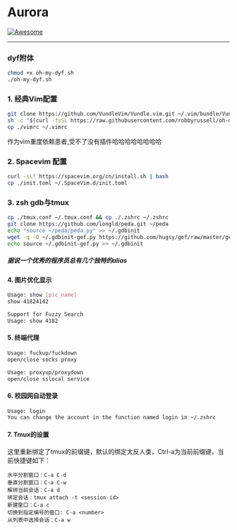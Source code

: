 # Aurora  


[![Awesome](https://awesome.re/badge-flat.svg)](https://awesome.re)

---
### dyf附体  
```bash
chmod +x oh-my-dyf.sh
./oh-my-dyf.sh
```

### 1. 经典Vim配置

```zsh
git clone https://github.com/VundleVim/Vundle.vim.git ~/.vim/bundle/Vundle.vim
sh -c "$(curl -fsSL https://raw.githubusercontent.com/robbyrussell/oh-my-zsh/master/tools/install.sh)"
cp ./vimrc ~/.vimrc
```
作为vim重度依赖患者,受不了没有插件哈哈哈哈哈哈哈哈

### 2. Spacevim 配置

```zsh
curl -sLf https://spacevim.org/cn/install.sh | bash
cp ./init.toml ~/.SpaceVim.d/init.toml
```
### 3. zsh gdb与tmux  

```zsh
cp ./tmux.conf ~/.tmux.conf && cp ./.zshrc ~/.zshrc
git clone https://github.com/longld/peda.git ~/peda
echo "source ~/peda/peda.py" >> ~/.gdbinit
wget -q -O ~/.gdbinit-gef.py https://github.com/hugsy/gef/raw/master/gef.py
echo source ~/.gdbinit-gef.py >> ~/.gdbinit
```

#####  据说一个优秀的程序员总有几个独特的alias

#### 4. 图片优化显示
```bash
Usage: show [pic_name]   
show 41824142

Support for Fuzzy Search
Usage: show 4182
```
#### 5. 终端代理  
```bash
Usage: fuckup/fuckdown  
open/close socks proxy

Usage: proxyup/proxydown
open/close sslocal service
```

#### 6. 校园网自动登录  
```bash
Usage: login
You can change the account in the function named login in ~/.zshrc
```
#### 7. Tmux的设置

这里重新绑定了tmux的前缀键，默认的绑定太反人类，Ctrl-a为当前前缀键，当前快捷键如下：
```shell
水平分割窗口：C-a C-d
垂直分割窗口：C-a C-w
解绑当前会话：C-a d
绑定会话：tmux attach -t <session-id>
新建窗口：C-a c
切换到指定编号的窗口: C-a <number>
从列表中选择会话：C-a w
```

